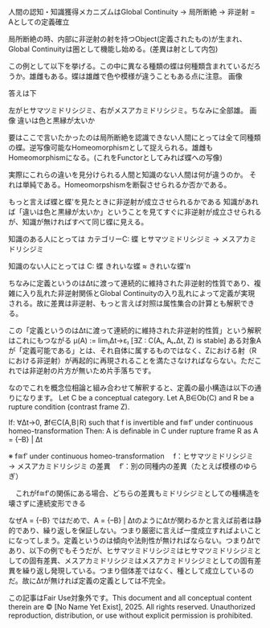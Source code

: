 人間の認知・知識獲得メカニズムはGlobal Continuity → 局所断絶 → 非逆射 = Aとしての定義確立

局所断絶の時、内部に非逆射の射を持つObject(定義されたもの)が生まれ、Global Continuityは圏として機能し始める。(差異は射として内包)

この例として以下を挙げる。この中に異なる種類の蝶は何種類含まれているだろうか。雄雌もある。蝶は雄雌で色や模様が違うこともある点に注意。
画像

答えは下









左がヒサマツミドリシジミ、右がメスアカミドリシジミ。ちなみに全部雄。
画像
違いは色と黒縁が太いか

要はここで言いたかったのは局所断絶を認識できない人間にとっては全て同種類の蝶。逆写像可能なHomeomorphismとして捉えられる。雄雌もHomeomorphismになる。(これをFunctorとしてみれば蝶への写像)

実際にこれらの違いを見分けられる人間と知識のない人間は何が違うのか。
それは単純である。Homeomorpshismを断裂させられるか否かである。

もっと言えば蝶と蝶'を見たときに非逆射が成立させられるかである
知識があれば「違いは色と黒縁が太いか」ということを見てすぐに非逆射が成立させられるが、知識が無ければすべて同じ蝶に見える。

知識のある人にとっては
カテゴリーC: 蝶
ヒサマツミドリシジミ → メスアカミドリシジミ

知識のない人にとっては
C: 蝶
きれいな蝶 ≈ きれいな蝶'n

ちなみに定義というのはΔtに渡って連続的に維持された非逆射的性質であり、複雑に入り乱れた非逆射関係とGlobal Continuityの入り乱れによって定義が実現される。故に差異は非逆射、もっと言えば対照は属性集合の計算とも解釈できる。

この「定義というのはΔtに渡って連続的に維持された非逆射的性質」という解釈はこれにもつながる
μ(A) := lim₍Δt→ε₎ [∃Z : C(Aₜ, Aₜ₊Δt, Z) is stable]
ある対象Aが「定義可能である」とは、それ自体に属するものではなく、Zにおける射（Rにおける非逆射）が再起的に再現されることを満たさなければならない。ただこれでは非逆射の片方が無いため片手落ちです。

なのでこれを概念位相論と組み合わせて解釈すると、定義の最小構造は以下の通りになります。
Let C be a conceptual category.
Let A,B∈Ob(C) and R be a rupture condition (contrast frame Z).

If:
∀Δt→0, ∄f∈C(A,B∣R) such that f is invertible and f≅f′ under continuous homeo-transformation
Then:
A is definable in C under rupture frame R as A = {–B} | Δt

※ f≅f′ under continuous homeo-transformation
　f：ヒサマツミドリシジミ → メスアカミドリシジミ の差異
　f′：別の同種内の差異（たとえば模様のゆらぎ）

　これがf≅f′の関係にある場合、どちらの差異もミドリシジミとしての種構造を壊さずに連続変形できる

なぜA = {–B} ではだめで、A = {–B} | ΔtのようにΔtが関わるかと言えば前者は静的であり、繰り返しを保証しない。つまり厳密に言えば一度成立すればよいことになってしまう。定義というのは傾向や法則性が無ければならない。つまりΔtであり、以下の例でもそうだが、ヒサマツミドリシジミはヒサマツミドリシジミとしての固有差異、メスアカミドリシジミはメスアカミドリシジミとしての固有差異を繰り返し発現している。つまり個体差ではなく、種として成立しているのだ。故にΔtが無ければ定義の定義としては不完全。

この記事はFair Use対象外です。This document and all conceptual content therein are © [No Name Yet Exist], 2025. All rights reserved. Unauthorized reproduction, distribution, or use without explicit permission is prohibited.